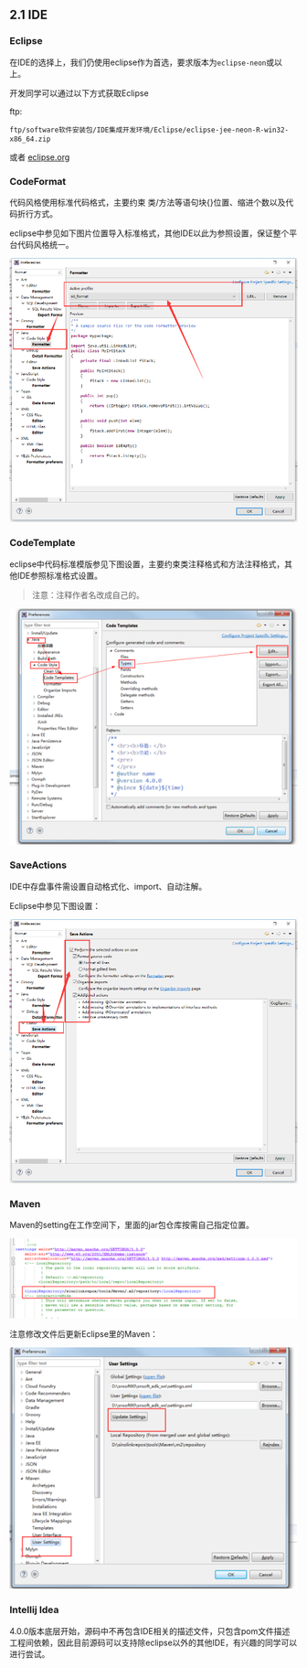 ## 2.1 IDE

### Eclipse

在IDE的选择上，我们仍使用eclipse作为首选，要求版本为`eclipse-neon`或以上。

开发同学可以通过以下方式获取Eclipse

ftp:

```
ftp/software软件安装包/IDE集成开发环境/Eclipse/eclipse-jee-neon-R-win32-x86_64.zip
```

或者 [eclipse.org](https://www.eclipse.org/downloads/)

### CodeFormat

代码风格使用标准代码格式，主要约束 类/方法等语句块{}位置、缩进个数以及代码折行方式。

eclipse中参见如下图片位置导入标准格式，其他IDE以此为参照设置，保证整个平台代码风格统一。

![](/assets/code-format.png)

### CodeTemplate

eclipse中代码标准模版参见下图设置，主要约束类注释格式和方法注释格式，其他IDE参照标准格式设置。

> 注意：注释作者名改成自己的。

![](/assets/code-template.png)

### SaveActions

IDE中存盘事件需设置自动格式化、import、自动注解。

Eclipse中参见下图设置：

![](/assets/save-actions.png)

### Maven

Maven的setting在工作空间下，里面的jar包仓库按需自己指定位置。

![](/assets/maven-setting.png)

注意修改文件后更新Eclipse里的Maven：

![](/assets/maven-eclipse.png)

### Intellij Idea

4.0.0版本底层开始，源码中不再包含IDE相关的描述文件，只包含pom文件描述工程间依赖，因此目前源码可以支持除eclipse以外的其他IDE，有兴趣的同学可以进行尝试。

